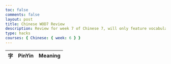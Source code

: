 ```yaml
---
toc: false
comments: false
layout: post
title: Chinese WOD7 Review
description: Review for week 7 of Chinese 7, will only feature vocabulary and grammar pertaining to the Week 7 WOD Quiz
type: hacks
courses: { Chinese: { week: 6 } }
---
```

<style>
    table.center {
        margin-left: auto;
        margin-right: auto;
    }
    tr.split {
        border-top: solid 4px #e9eebc;
    }
</style>

<table class="center">
    <thead>
    <tr>
        <th>字</th>
        <th>PinYin</th>
        <th>Meaning</th>
    </tr>
    </thead>
</table>